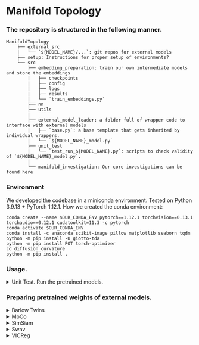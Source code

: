 # Manifold Topology

### The repository is structured in the following manner.
```
ManifoldTopology
    ├── external_src
    |   └── `${MODEL_NAME}/...`: git repos for external models
    ├── setup: Instructions for proper setup of environments?
    └── src
        ├── embedding_preparation: train our own intermediate models and store the embeddings
        |   ├── checkpoints
        |   ├── config
        |   ├── logs
        |   ├── results
        |   └── `train_embeddings.py`
        ├── nn
        ├── utils
        |
        ├── external_model_loader: a folder full of wrapper code to interface with external models
        |   ├── `base.py`: a base template that gets inherited by individual wrappers.
        |   └── `${MODEL_NAME}_model.py`
        ├── unit_test
        |   └── `test_run_${MODEL_NAME}.py`: scripts to check validity of `${MODEL_NAME}_model.py`.
        |
        └── manifold_investigation: Our core investigations can be found here
```

### Environment
We developed the codebase in a miniconda environment.
Tested on Python 3.9.13 + PyTorch 1.12.1.
How we created the conda environment:
```
conda create --name $OUR_CONDA_ENV pytorch==1.12.1 torchvision==0.13.1 torchaudio==0.12.1 cudatoolkit=11.3 -c pytorch
conda activate $OUR_CONDA_ENV
conda install -c anaconda scikit-image pillow matplotlib seaborn tqdm
python -m pip install -U giotto-tda
python -m pip install POT torch-optimizer
cd diffusion_curvature
python -m pip install .
```

### Usage.
<details> <summary>Unit Test. Run the pretrained models.</summary>

```
$OUR_CONDA_ENV
cd src/unit_test/
python test_run_model.py --model barlowtwins
python test_run_model.py --model moco
python test_run_model.py --model simsiam
python test_run_model.py --model swav
python test_run_model.py --model vicreg
```
</details>

### Preparing pretrained weights of external models.
<details> <summary>Barlow Twins</summary>

```
cd external_src/barlowtwins/
mkdir checkpoints && cd checkpoints
mkdir ImageNet && cd ImageNet
wget -O barlowtwins_bs2048_ep1000.pth.tar https://dl.fbaipublicfiles.com/barlowtwins/ljng/resnet50.pth
```
</details>

<details> <summary>MoCo</summary>

```
cd external_src/moco/
mkdir checkpoints && cd checkpoints
mkdir ImageNet && cd ImageNet
wget -O moco_v1_ep200.pth.tar https://dl.fbaipublicfiles.com/moco/moco_checkpoints/moco_v1_200ep/moco_v1_200ep_pretrain.pth.tar
wget -O moco_v2_ep200.pth.tar https://dl.fbaipublicfiles.com/moco/moco_checkpoints/moco_v2_200ep/moco_v2_200ep_pretrain.pth.tar
wget -O moco_v2_ep800.pth.tar https://dl.fbaipublicfiles.com/moco/moco_checkpoints/moco_v2_800ep/moco_v2_800ep_pretrain.pth.tar
```
</details>

<details> <summary>SimSiam</summary>

```
cd external_src/simsiam/
mkdir checkpoints && cd checkpoints
mkdir ImageNet && cd ImageNet
wget -O simsiam_bs512_ep100.pth.tar https://dl.fbaipublicfiles.com/simsiam/models/100ep/pretrain/checkpoint_0099.pth.tar
wget -O simsiam_bs256_ep100.pth.tar https://dl.fbaipublicfiles.com/simsiam/models/100ep-256bs/pretrain/checkpoint_0099.pth.tar
```
</details>

<details> <summary>Swav</summary>

```
cd external_src/swav/
mkdir checkpoints && cd checkpoints
mkdir ImageNet && cd ImageNet
wget -O swav_bs4096_ep800.pth.tar https://dl.fbaipublicfiles.com/deepcluster/swav_800ep_pretrain.pth.tar
wget -O swav_bs4096_ep400.pth.tar https://dl.fbaipublicfiles.com/deepcluster/swav_400ep_pretrain.pth.tar
wget -O swav_bs4096_ep200.pth.tar https://dl.fbaipublicfiles.com/deepcluster/swav_200ep_pretrain.pth.tar
wget -O swav_bs4096_ep100.pth.tar https://dl.fbaipublicfiles.com/deepcluster/swav_100ep_pretrain.pth.tar
wget -O swav_bs256_ep200.pth.tar https://dl.fbaipublicfiles.com/deepcluster/swav_200ep_bs256_pretrain.pth.tar
wget -O swav_bs256_ep400.pth.tar https://dl.fbaipublicfiles.com/deepcluster/swav_400ep_bs256_pretrain.pth.tar
```
</details>

<details> <summary>VICReg</summary>

```
cd external_src/vicreg/
mkdir checkpoints && cd checkpoints
mkdir ImageNet && cd ImageNet
wget -O vicreg_bs2048_ep100.pth.tar https://dl.fbaipublicfiles.com/vicreg/resnet50.pth
```
</details>